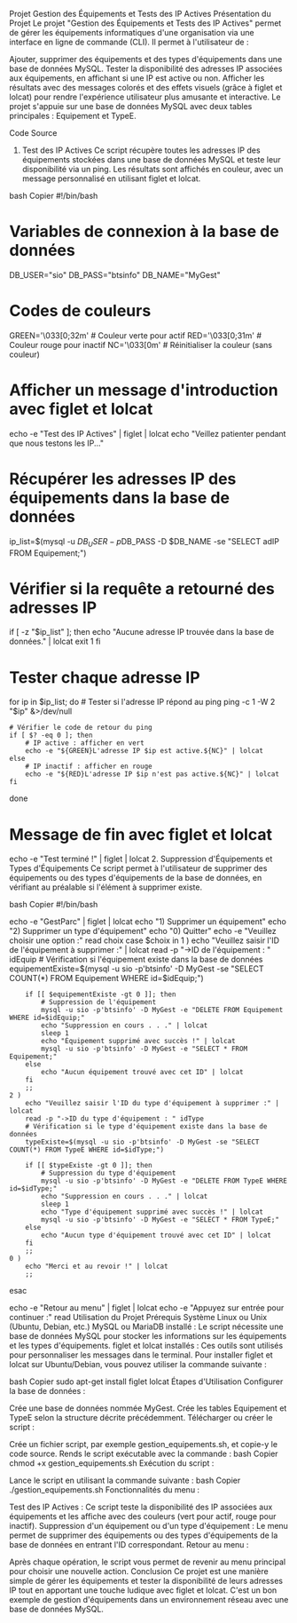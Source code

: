 Projet Gestion des Équipements et Tests des IP Actives
Présentation du Projet
Le projet "Gestion des Équipements et Tests des IP Actives" permet de gérer les équipements informatiques d'une organisation via une interface en ligne de commande (CLI). Il permet à l'utilisateur de :

Ajouter, supprimer des équipements et des types d'équipements dans une base de données MySQL.
Tester la disponibilité des adresses IP associées aux équipements, en affichant si une IP est active ou non.
Afficher les résultats avec des messages colorés et des effets visuels (grâce à figlet et lolcat) pour rendre l'expérience utilisateur plus amusante et interactive.
Le projet s'appuie sur une base de données MySQL avec deux tables principales : Equipement et TypeE.

Code Source
1. Test des IP Actives
Ce script récupère toutes les adresses IP des équipements stockées dans une base de données MySQL et teste leur disponibilité via un ping. Les résultats sont affichés en couleur, avec un message personnalisé en utilisant figlet et lolcat.

bash
Copier
#!/bin/bash

# Variables de connexion à la base de données
DB_USER="sio"
DB_PASS="btsinfo"
DB_NAME="MyGest"

# Codes de couleurs
GREEN='\033[0;32m'   # Couleur verte pour actif
RED='\033[0;31m'     # Couleur rouge pour inactif
NC='\033[0m'         # Réinitialiser la couleur (sans couleur)

# Afficher un message d'introduction avec figlet et lolcat
echo -e "Test des IP Actives" | figlet | lolcat
echo "Veillez patienter pendant que nous testons les IP..."

# Récupérer les adresses IP des équipements dans la base de données
ip_list=$(mysql -u $DB_USER -p$DB_PASS -D $DB_NAME -se "SELECT adIP FROM Equipement;")

# Vérifier si la requête a retourné des adresses IP
if [ -z "$ip_list" ]; then
    echo "Aucune adresse IP trouvée dans la base de données." | lolcat
    exit 1
fi

# Tester chaque adresse IP
for ip in $ip_list; do
    # Tester si l'adresse IP répond au ping
    ping -c 1 -W 2 "$ip" &>/dev/null

    # Vérifier le code de retour du ping
    if [ $? -eq 0 ]; then
        # IP active : afficher en vert
        echo -e "${GREEN}L'adresse IP $ip est active.${NC}" | lolcat
    else
        # IP inactif : afficher en rouge
        echo -e "${RED}L'adresse IP $ip n'est pas active.${NC}" | lolcat
    fi
done

# Message de fin avec figlet et lolcat
echo -e "Test terminé !" | figlet | lolcat
2. Suppression d'Équipements et Types d'Équipements
Ce script permet à l'utilisateur de supprimer des équipements ou des types d'équipements de la base de données, en vérifiant au préalable si l'élément à supprimer existe.

bash
Copier
#!/bin/bash

echo -e "GestParc" | figlet | lolcat
echo "1) Supprimer un équipement"
echo "2) Supprimer un type d'équipement"
echo "0) Quitter"
echo -e "Veuillez choisir une option :"
read choix
case $choix in
    1 )
        echo "Veuillez saisir l'ID de l'équipement à supprimer :" | lolcat
        read -p "->ID de l'équipement : " idEquip
        # Vérification si l'équipement existe dans la base de données
        equipementExiste=$(mysql -u sio -p'btsinfo' -D MyGest -se "SELECT COUNT(*) FROM Equipement WHERE id=$idEquip;")
        
        if [[ $equipementExiste -gt 0 ]]; then
            # Suppression de l'équipement
            mysql -u sio -p'btsinfo' -D MyGest -e "DELETE FROM Equipement WHERE id=$idEquip;"
            echo "Suppression en cours . . ." | lolcat
            sleep 1
            echo "Équipement supprimé avec succès !" | lolcat
            mysql -u sio -p'btsinfo' -D MyGest -e "SELECT * FROM Equipement;"
        else
            echo "Aucun équipement trouvé avec cet ID" | lolcat
        fi
        ;;
    2 )
        echo "Veuillez saisir l'ID du type d'équipement à supprimer :" | lolcat
        read -p "->ID du type d'équipement : " idType
        # Vérification si le type d'équipement existe dans la base de données
        typeExiste=$(mysql -u sio -p'btsinfo' -D MyGest -se "SELECT COUNT(*) FROM TypeE WHERE id=$idType;")
        
        if [[ $typeExiste -gt 0 ]]; then
            # Suppression du type d'équipement
            mysql -u sio -p'btsinfo' -D MyGest -e "DELETE FROM TypeE WHERE id=$idType;"
            echo "Suppression en cours . . ." | lolcat
            sleep 1
            echo "Type d'équipement supprimé avec succès !" | lolcat
            mysql -u sio -p'btsinfo' -D MyGest -e "SELECT * FROM TypeE;"
        else
            echo "Aucun type d'équipement trouvé avec cet ID" | lolcat
        fi
        ;;
    0 )
        echo "Merci et au revoir !" | lolcat
        ;;
esac

echo -e "Retour au menu" | figlet | lolcat
echo -e "Appuyez sur entrée pour continuer :"
read
Utilisation du Projet
Prérequis
Système Linux ou Unix (Ubuntu, Debian, etc.)
MySQL ou MariaDB installé : Le script nécessite une base de données MySQL pour stocker les informations sur les équipements et les types d'équipements.
figlet et lolcat installés : Ces outils sont utilisés pour personnaliser les messages dans le terminal.
Pour installer figlet et lolcat sur Ubuntu/Debian, vous pouvez utiliser la commande suivante :

bash
Copier
sudo apt-get install figlet lolcat
Étapes d'Utilisation
Configurer la base de données :

Crée une base de données nommée MyGest.
Crée les tables Equipement et TypeE selon la structure décrite précédemment.
Télécharger ou créer le script :

Crée un fichier script, par exemple gestion_equipements.sh, et copie-y le code source.
Rends le script exécutable avec la commande :
bash
Copier
chmod +x gestion_equipements.sh
Exécution du script :

Lance le script en utilisant la commande suivante :
bash
Copier
./gestion_equipements.sh
Fonctionnalités du menu :

Test des IP Actives : Ce script teste la disponibilité des IP associées aux équipements et les affiche avec des couleurs (vert pour actif, rouge pour inactif).
Suppression d'un équipement ou d'un type d'équipement : Le menu permet de supprimer des équipements ou des types d'équipements de la base de données en entrant l'ID correspondant.
Retour au menu :

Après chaque opération, le script vous permet de revenir au menu principal pour choisir une nouvelle action.
Conclusion
Ce projet est une manière simple de gérer les équipements et tester la disponibilité de leurs adresses IP tout en apportant une touche ludique avec figlet et lolcat. C'est un bon exemple de gestion d'équipements dans un environnement réseau avec une base de données MySQL.
